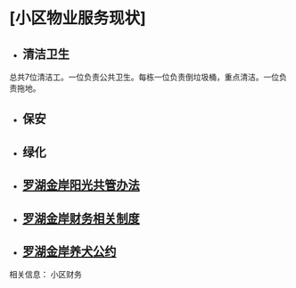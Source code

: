 
# [小区物业服务现状]



- ## 清洁卫生
总共7位清洁工。一位负责公共卫生。每栋一位负责倒垃圾桶，重点清洁。一位负责拖地。



- ## 保安
- ## 绿化
- ## [罗湖金岸阳光共管办法](./management)
- ## [罗湖金岸财务相关制度](./financial)
- ## [罗湖金岸养犬公约](./dog)

相关信息：
小区财务




<!--

# [业主寻找组织](/contact)
# 小区物业服务情况

- ## [罗湖金岸物业管理服务合同补充协议](/document/罗湖金岸物业管理服务合同补充协议.pdf)

## 清洁卫生

## 电梯

-->


